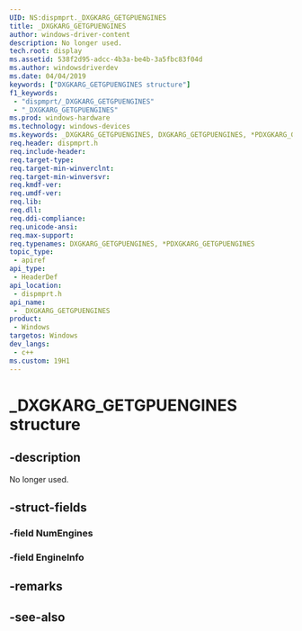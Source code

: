 ```yaml
---
UID: NS:dispmprt._DXGKARG_GETGPUENGINES
title: _DXGKARG_GETGPUENGINES
author: windows-driver-content
description: No longer used.
tech.root: display
ms.assetid: 538f2d95-adcc-4b3a-be4b-3a5fbc83f04d
ms.author: windowsdriverdev
ms.date: 04/04/2019 
keywords: ["DXGKARG_GETGPUENGINES structure"]
f1_keywords:
 - "dispmprt/_DXGKARG_GETGPUENGINES"
 - "_DXGKARG_GETGPUENGINES"
ms.prod: windows-hardware
ms.technology: windows-devices
ms.keywords: _DXGKARG_GETGPUENGINES, DXGKARG_GETGPUENGINES, *PDXGKARG_GETGPUENGINES, 
req.header: dispmprt.h
req.include-header:
req.target-type:
req.target-min-winverclnt: 
req.target-min-winversvr:
req.kmdf-ver:
req.umdf-ver:
req.lib:
req.dll:
req.ddi-compliance:
req.unicode-ansi:
req.max-support:
req.typenames: DXGKARG_GETGPUENGINES, *PDXGKARG_GETGPUENGINES
topic_type: 
 - apiref
api_type: 
 - HeaderDef
api_location: 
 - dispmprt.h
api_name: 
 - _DXGKARG_GETGPUENGINES
product: 
 - Windows
targetos: Windows
dev_langs:
 - c++
ms.custom: 19H1
---
```


# _DXGKARG_GETGPUENGINES structure

## -description

No longer used.

## -struct-fields

### -field NumEngines
 
### -field EngineInfo
 

## -remarks

## -see-also

